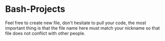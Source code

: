 # Bash-Projects
Feel free to create new file, don't hesitate to pull your code, the most important thing is that the file name here must match your nickname so that file does not conflict with other people.
